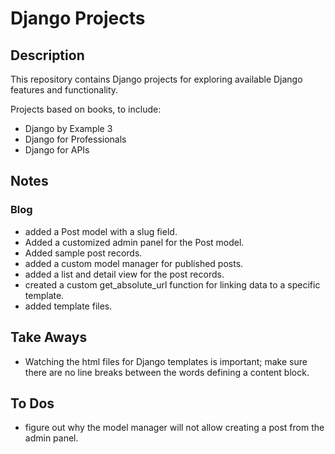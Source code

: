 # Django Projects

## Description

This repository contains Django projects for exploring available Django features and functionality.

Projects based on books, to include:

- Django by Example 3
- Django for Professionals
- Django for APIs

## Notes

### Blog

- added a Post model with a slug field.
- Added a customized admin panel for the Post model.
- Added sample post records.
- added a custom model manager for published posts.
- added a list and detail view for the post records.
- created a custom get_absolute_url function for linking data to a specific template.
- added template files.

## Take Aways

- Watching the html files for Django templates is important; make sure there are no line breaks between the words defining a content block.

## To Dos

- figure out why the model manager will not allow creating a post from the admin panel.